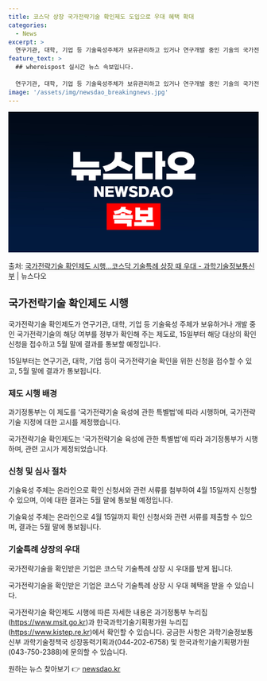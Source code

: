 ```yaml
---
title: 코스닥 상장 국가전략기술 확인제도 도입으로 우대 혜택 확대
categories:
  - News
excerpt: >
  연구기관, 대학, 기업 등 기술육성주체가 보유관리하고 있거나 연구개발 중인 기술의 국가전략기술 해당 여부를 …
feature_text: >
  ## whereispost 실시간 뉴스 속보입니다.

  연구기관, 대학, 기업 등 기술육성주체가 보유관리하고 있거나 연구개발 중인 기술의 국가전략기술 해당 여부를 …
image: '/assets/img/newsdao_breakingnews.jpg'
---
```


![뉴스다오 속보](/assets/img/newsdao_breakingnews.jpg)

<p>출처: <a href="https://newsdao.kr/3349" rel="dofollow">국가전략기술 확인제도 시행…코스닥 기술특례 상장 때 우대 - 과학기술정보통신부</a> | 뉴스다오</p>

<h2 data-ke-size="size26">국가전략기술 확인제도 시행</h2>
국가전략기술 확인제도가 연구기관, 대학, 기업 등 기술육성 주체가 보유하거나 개발 중인 국가전략기술의 해당 여부를 정부가 확인해 주는 제도로, 15일부터 해당 대상의 확인 신청을 접수하고 5월 말에 결과를 통보할 예정입니다.

<p data-ke-size="size16">15일부터는 연구기관, 대학, 기업 등이 국가전략기술 확인을 위한 신청을 접수할 수 있고, 5월 말에 결과가 통보됩니다.</p>

<h3>제도 시행 배경</h3>
과기정통부는 이 제도를 ‘국가전략기술 육성에 관한 특별법’에 따라 시행하며, 국가전략기술 지정에 대한 고시를 제정했습니다.

<p data-ke-size="size16">국가전략기술 확인제도는 ‘국가전략기술 육성에 관한 특별법’에 따라 과기정통부가 시행하며, 관련 고시가 제정되었습니다.</p>

<h3>신청 및 심사 절차</h3>
기술육성 주체는 온라인으로 확인 신청서와 관련 서류를 첨부하여 4월 15일까지 신청할 수 있으며, 이에 대한 결과는 5월 말에 통보될 예정입니다.

<p data-ke-size="size16">기술육성 주체는 온라인으로 4월 15일까지 확인 신청서와 관련 서류를 제출할 수 있으며, 결과는 5월 말에 통보됩니다.</p>

<h3>기술특례 상장의 우대</h3>
국가전략기술을 확인받은 기업은 코스닥 기술특례 상장 시 우대를 받게 됩니다.

<p data-ke-size="size16">국가전략기술을 확인받은 기업은 코스닥 기술특례 상장 시 우대 혜택을 받을 수 있습니다.</p>

국가전략기술 확인제도 시행에 따른 자세한 내용은 과기정통부 누리집(https://www.msit.go.kr)과 한국과학기술기획평가원 누리집(https://www.kistep.re.kr)에서 확인할 수 있습니다. 궁금한 사항은 과학기술정보통신부 과학기술정책국 성장동력기획과(044-202-6758) 및 한국과학기술기획평가원(043-750-2388)에 문의할 수 있습니다. 

원하는 뉴스 찾아보기 👉 <a href="https://newsdao.kr" rel="dofollow">newsdao.kr</a>


